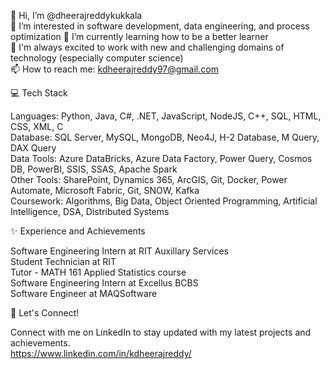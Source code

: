 
👋 Hi, I’m @dheerajreddykukkala  
👀 I’m interested in software development, data engineering, and process optimization 
🌱 I’m currently learning how to be a better learner  
💞️ I'm always excited to work with new and challenging domains of technology (especially computer science)  
📫 How to reach me: kdheerajreddy97@gmail.com  

💻 Tech Stack  

Languages: Python, Java, C#, .NET, JavaScript, NodeJS, C++, SQL, HTML, CSS, XML, C  
Database: SQL Server, MySQL, MongoDB, Neo4J, H-2 Database, M Query, DAX Query  
Data Tools: Azure DataBricks, Azure Data Factory, Power Query, Cosmos DB, PowerBI, SSIS, SSAS, Apache Spark  
Other Tools: SharePoint, Dynamics 365, ArcGIS, Git, Docker, Power Automate, Microsoft Fabric, Git, SNOW, Kafka  
Coursework: Algorithms, Big Data, Object Oriented Programming, Artificial Intelligence, DSA, Distributed Systems  

✨ Experience and Achievements  

Software Engineering Intern at RIT Auxillary Services  
Student Technician at RIT  
Tutor - MATH 161 Applied Statistics course  
Software Engineering Intern at Excellus BCBS  
Software Engineer at MAQSoftware  

🔧 Let's Connect!  

Connect with me on LinkedIn to stay updated with my latest projects and achievements.  
https://www.linkedin.com/in/kdheerajreddy/  

